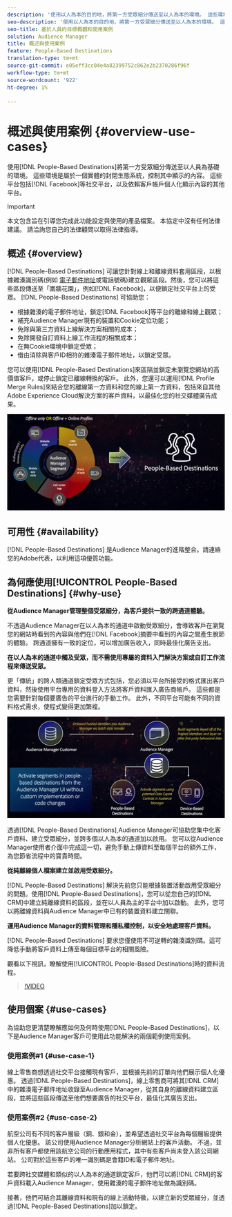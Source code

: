 ```yaml
---
description: '使用以人為本的目的地，將第一方受眾細分傳送至以人為本的環境。 這些環境是屬於一個實體的封閉生態系統，控制其中顯示的內容。 這些平台包括Facebook等社交平台，以及依賴客戶帳戶個人化顯示內容的其他平台。 '
seo-description: '使用以人為本的目的地，將第一方受眾細分傳送至以人為本的環境。 這些環境是屬於一個實體的封閉生態系統，控制其中顯示的內容。 這些平台包括Facebook等社交平台，以及依賴客戶帳戶個人化顯示內容的其他平台。  '
seo-title: 基於人員的目標概觀和使用案例
solution: Audience Manager
title: 概述與使用案例
feature: People-Based Destinations
translation-type: tm+mt
source-git-commit: e05eff3cc04e4a82399752c862e2b2370286f96f
workflow-type: tm+mt
source-wordcount: '922'
ht-degree: 1%

---
```



# 概述與使用案例 {#overview-use-cases}

使用[!DNL People-Based Destinations]將第一方受眾細分傳送至以人員為基礎的環境。 這些環境是屬於一個實體的封閉生態系統，控制其中顯示的內容。 這些平台包括[!DNL Facebook]等社交平台，以及依賴客戶帳戶個人化顯示內容的其他平台。

>[!IMPORTANT]
>本文包含旨在引導您完成此功能設定與使用的產品檔案。 本協定中沒有任何法律建議。 請洽詢您自己的法律顧問以取得法律指導。

## 概述 {#overview}

[!DNL People-Based Destinations] 可讓您針對線上和離線資料套用區段，以根據雜湊識別碼(例如 [電子郵件地址](people-based-destinations-prerequisites.md#hashing-requirements)或電話號碼)建立觀眾區段。然後，您可以將這些區段傳送至「圍牆花園」，例如[!DNL Facebook]，以便鎖定社交平台上的受眾。 [!DNL People-Based Destinations] 可協助您：

* 根據雜湊的電子郵件地址，鎖定[!DNL Facebook]等平台的離線和線上觀眾；
* 補充Audience Manager現有的裝置和Cookie定位功能；
* 免除與第三方資料上線解決方案相關的成本；
* 免除開發自訂資料上線工作流程的相關成本；
* 在無Cookie環境中鎖定受眾；
* 借由消除與客戶ID相符的雜湊電子郵件地址，以鎖定受眾。

您可以使用[!DNL People-Based Destinations]來區隔並鎖定未瀏覽您網站的高價值客戶，或停止鎖定已離線轉換的客戶。 此外，您還可以運用[!DNL Profile Merge Rules]來結合您的離線第一方資料和您的線上第一方資料，包括來自其他Adobe Experience Cloud解決方案的客戶資料，以最佳化您的社交媒體廣告成果。

![pbd-overview](assets/pbd-overview.png)

## 可用性 {#availability}

[!DNL People-Based Destinations] 是Audience Manager的進階整合。請連絡您的Adobe代表，以利用這項優質功能。

## 為何應使用[!UICONTROL People-Based Destinations] {#why-use}

**從Audience Manager管理整個受眾細分，為客戶提供一致的跨通道體驗。**

不透過Audience Manager在以人為本的通道中啟動受眾細分，會導致客戶在瀏覽您的網站時看到的內容與他們在[!DNL Facebook]摘要中看到的內容之間產生脫節的體驗。 跨通道擁有一致的定位，可以增加廣告收入，同時最佳化廣告支出。

**在以人為本的通道中觸及受眾，而不需使用專屬的資料入門解決方案或自訂工作流程來傳送受眾。**

更「傳統」的跨人類通道鎖定受眾方式包括，您必須以平台所接受的格式匯出客戶資料，然後使用平台專用的資料登入方法將客戶資料匯入廣告商帳戶。 這些都是您需要針對每個要廣告的平台進行的手動工作。 此外，不同平台可能有不同的資料格式需求，使程式變得更加繁複。

![pbd-overview](assets/pbd-diagram.png)

透過[!DNL People-Based Destinations],Audience Manager可協助您集中化客戶資料、建立受眾細分，並跨多個以人為本的通道加以啟用。 您可以從Audience Manager使用者介面中完成這一切，避免手動上傳資料至每個平台的額外工作，為您節省流程中的寶貴時間。

**從純離線個人檔案建立並啟用受眾細分。**

[!DNL People-Based Destinations] 解決先前您只能根據裝置活動啟用受眾細分的問題。使用[!DNL People-Based Destinations]，您可以從您自己的[!DNL CRM]中建立純離線資料的區段，並在以人員為主的平台中加以啟動。 此外，您可以將離線資料與Audience Manager中已有的裝置資料建立關聯。

**運用Audience Manager的資料管理和隱私權控制，以安全地處理客戶資料。**

[!DNL People-Based Destinations] 要求您僅使用不可逆轉的雜湊識別碼。這可降低手動將客戶資料上傳至每個目標平台的相關風險。

觀看以下視訊，瞭解使用[!UICONTROL People-Based Destinations]時的資料流程。

>[!VIDEO](https://video.tv.adobe.com/v/28968/)

## 使用個案 {#use-cases}

為協助您更清楚瞭解應如何及何時使用[!DNL People-Based Destinations]，以下是Audience Manager客戶可使用此功能解決的兩個範例使用案例。

### 使用案例#1 {#use-case-1}

線上零售商想透過社交平台接觸現有客戶，並根據先前的訂單向他們展示個人化優惠。 透過[!DNL People-Based Destinations]，線上零售商可將其[!DNL CRM]中的雜湊電子郵件地址收錄至Audience Manager，從其自身的離線資料建立區段，並將這些區段傳送至他們想要廣告的社交平台，最佳化其廣告支出。

### 使用案例#2 {#use-case-2}

航空公司有不同的客戶層級（銅、銀和金），並希望透過社交平台為每個層級提供個人化優惠。 該公司使用Audience Manager分析網站上的客戶活動。 不過，並非所有客戶都使用該航空公司的行動應用程式，其中有些客戶尚未登入該公司網站。 公司對於這些客戶的唯一識別碼是會籍ID和電子郵件地址。

若要跨社交媒體和類似的以人為本的通道鎖定客戶，他們可以將[!DNL CRM]的客戶資料載入Audience Manager，使用雜湊的電子郵件地址做為識別碼。

接著，他們可結合其離線資料和現有的線上活動特徵，以建立新的受眾細分，並透過[!DNL People-Based Destinations]加以鎖定。
